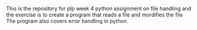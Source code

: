This is the repository for plp week 4 python
assignment on file handling and the exercise is to create a program that reads a file and mordifies the file 
The program also covers error handling in python.
